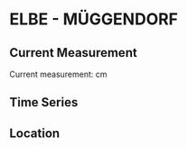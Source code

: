 # ELBE - MÜGGENDORF

## Current Measurement

Current measurement: <Value topic="rivers/pegel-online/ELBE/MUEGGENDORF/measurementValue"/> cm

## Time Series

<TimeSeries topic="rivers/pegel-online/ELBE/MUEGGENDORF/measurementValue" period="week" />

## Location

<WorldMap>
  <Marker lat="53.007901346124136" lon="11.656212633914112" labelTopic="rivers/pegel-online/ELBE/MUEGGENDORF/measurementValue" />
</WorldMap>
